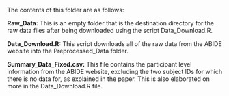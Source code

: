 The contents of this folder are as follows:

**Raw_Data:** This is an empty folder that is the destination directory for the raw data files after being downloaded using the script Data_Download.R.

**Data_Download.R:** This script downloads all of the raw data from the ABIDE website into the Preprocessed_Data folder.

**Summary_Data_Fixed.csv:** This file contains the participant level information from the ABIDE website, excluding the two subject IDs for which there is no data for, as explained in the paper. This is also elaborated on more in the Data_Download.R file.
